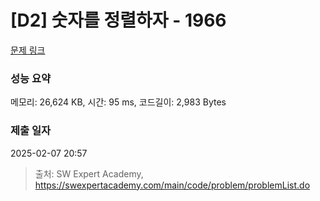 # [D2] 숫자를 정렬하자 - 1966 

[문제 링크](https://swexpertacademy.com/main/code/problem/problemDetail.do?contestProbId=AV5PrmyKAWEDFAUq) 

### 성능 요약

메모리: 26,624 KB, 시간: 95 ms, 코드길이: 2,983 Bytes

### 제출 일자

2025-02-07 20:57



> 출처: SW Expert Academy, https://swexpertacademy.com/main/code/problem/problemList.do